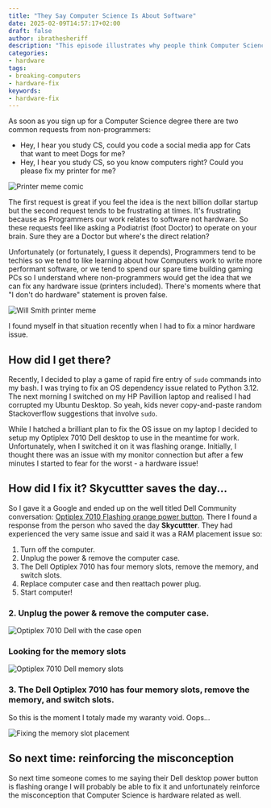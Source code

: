 ```yaml
---
title: "They Say Computer Science Is About Software"
date: 2025-02-09T14:57:17+02:00
draft: false
author: ibrathesheriff
description: "This episode illustrates why people think Computer Science people can fix hardware issues."
categories:
- hardware
tags:
- breaking-computers
- hardware-fix
keywords:
- hardware-fix
---
```

As soon as you sign up for a Computer Science degree there are two common requests from non-programmers:
+ Hey, I hear you study CS, could you code a social media app for Cats that want to meet Dogs for me?
+ Hey, I hear you study CS, so you know computers right? Could you please fix my printer for me?

![Printer meme comic](/episodes/memes/fix-my-printer-meme-1.png)

The first request is great if you feel the idea is the next billion dollar startup but the second request tends to be frustrating at times. It's frustrating because as Programmers our work relates to software not hardware. So these requests feel like asking a Podiatrist (foot Doctor) to operate on your brain. Sure they are a Doctor but where's the direct relation?

Unfortunately (or fortunately, I guess it depends), Programmers tend to be techies so we tend to like learning about how Computers work to write more performant software, or we tend to spend our spare time building gaming PCs so I understand where non-programmers would get the idea that we can fix any hardware issue (printers included). There's moments where that "I don't do hardware" statement is proven false.

![Will Smith printer meme](/episodes/memes/fix-my-printer-meme-2.png)

I found myself in that situation recently when I had to fix a minor hardware issue.

## How did I get there?
Recently, I decided to play a game of rapid fire entry of `sudo` commands into my bash. I was trying to fix an OS dependency issue related to Python 3.12. The next morning I switched on my HP Pavillion laptop and realised I had corrupted my Ubuntu Desktop. So yeah, kids never copy-and-paste random Stackoverflow suggestions that involve `sudo`.

While I hatched a brilliant plan to fix the OS issue on my laptop I decided to setup my Optiplex 7010 Dell desktop to use in the meantime for work. Unfortunately, when I switched it on it was flashing orange. Initially, I thought there was an issue with my monitor connection but after a few minutes I started to fear for the worst - a hardware issue!

## How did I fix it? Skycuttter saves the day...
So I gave it a Google and ended up on the well titled Dell Community conversation: [Optiplex 7010 Flashing orange power button](https://www.dell.com/community/en/conversations/desktops-general-locked-topics/optiplex-7010-flashing-orange-power-button/647f30e6f4ccf8a8de6ece1e). There I found a response from the person who saved the day **Skycuttter**. They had experienced the very same issue and said it was a RAM placement issue so:
1. Turn off the computer.
2. Unplug the power & remove the computer case.
3. The Dell Optiplex 7010 has four memory slots, remove the memory, and switch slots.
4. Replace computer case and then reattach power plug.
5. Start computer!

### 2. Unplug the power & remove the computer case.
![Optiplex 7010 Dell with the case open](/episodes/breaking-computers/dell-case-opened.png)

### Looking for the memory slots
![Optiplex 7010 Dell memory slots](/episodes/breaking-computers/memory-slots.png)

### 3. The Dell Optiplex 7010 has four memory slots, remove the memory, and switch slots.
So this is the moment I totaly made my waranty void. Oops...

![Fixing the memory slot placement](/episodes/breaking-computers/void-the-warranty.png)

## So next time: reinforcing the misconception
So next time someone comes to me saying their Dell desktop power button is flashing orange I will probably be able to fix it and unfortunately reinforce the misconception that Computer Science is hardware related as well.